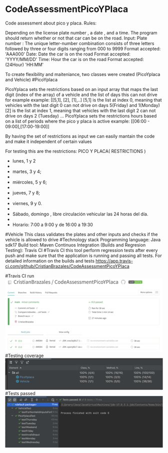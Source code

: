 # CodeAssessmentPicoYPlaca

Code assessment about pico y placa.
Rules:

Depending on the license plate number , a date , and a time. The program should return whether or not that car can be on the road. 
Input: 
Plate number : The unique letter-number combination consists of three letters followed by three or four digits ranging from 000 to 9999
Format accepted: 'AAA000'
Date: Date the car is on the road
Format accepted: 'YYYY/MM/DD'
Time: Hour the car is on the road
Format accepted: (24Hour) 'HH:MM'

To create flexibility and maiteniance, two classes were created (PicoYplaca and Vehicle)
#PicoYplaca

PicoYplaca sets the restrictions based on an input array that maps the last digit (index of the array) of a vehicle and the list of days this can not drive for example
example:
[[5,1], [2], [1],..]
[5,1] is the list at index 0, meaning that vehicles with the last digit 0 can not drive on days 5(Friday) and 1(Monday)
[2] is the list at index 1, meaning that vehicles with the last digit 2 can not drive on days 2 (Tuesday)
...
PicoYplaca sets the restrictions hours based on a list of periods where the pico y placa is active
example:
[[06:00 - 09:00],[17:00-19:00]]

By having the set of restrictions as input we can easily mantain the code and make it independent of certain values

For testing this are the restrictions:
PICO Y PLACA( RESTRICTIONS )
 *  lunes, 1 y 2
 *
 *  martes, 3 y 4;
 *
 *  miércoles, 5 y 6;
 *
 *  jueves, 7 y 8;
 *
 *  viernes, 9 y 0.
 *
 *  Sábado, domingo , libre circulación vehicular las 24 horas del día.
 *
 *  Horario: 7:00 a 9:00 y de 16:00 a 19:30

#Vehicle 
This class validates the plates and other inputs and checks if the vehicle is allowed to drive
#Technology stack
Programming language: Java sdk17
Build tool: Maven
Continuos Integration (Builds and Regresion Testing): Travis CI
#Travis CI
this tool perform regression tests after every push and make sure that the application is running and passing all tests.
For detailed information on the builds and tests
https://app.travis-ci.com/github/CristianBrazales/CodeAssessmentPicoYPlaca

#Travis CI run
![alt text](https://github.com/CristianBrazales/CodeAssessmentPicoYPlaca/blob/main/src/main/resources/screenshot/ci.png)
#Testing coverage
![alt text](https://github.com/CristianBrazales/CodeAssessmentPicoYPlaca/blob/main/src/main/resources/screenshot/testCoverage.png)
#Tests passed
![alt text](https://github.com/CristianBrazales/CodeAssessmentPicoYPlaca/blob/main/src/main/resources/screenshot/testsPassed.png)
